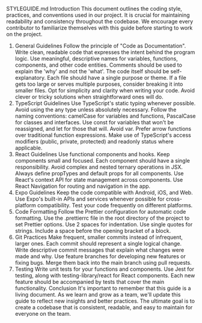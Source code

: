 STYLEGUIDE.md
Introduction
This document outlines the coding style, practices, and conventions used in our project. It is crucial for maintaining readability and consistency throughout the codebase. We encourage every contributor to familiarize themselves with this guide before starting to work on the project.

1. General Guidelines
Follow the principle of "Code as Documentation". Write clean, readable code that expresses the intent behind the program logic.
Use meaningful, descriptive names for variables, functions, components, and other code entities.
Comments should be used to explain the 'why' and not the 'what'. The code itself should be self-explanatory.
Each file should have a single purpose or theme. If a file gets too large or serves multiple purposes, consider breaking it into smaller files.
Opt for simplicity and clarity when writing your code. Avoid clever or tricky solutions when straightforward ones will do.
2. TypeScript Guidelines
Use TypeScript's static typing whenever possible. Avoid using the any type unless absolutely necessary.
Follow the naming conventions: camelCase for variables and functions, PascalCase for classes and interfaces.
Use const for variables that won't be reassigned, and let for those that will. Avoid var.
Prefer arrow functions over traditional function expressions.
Make use of TypeScript's access modifiers (public, private, protected) and readonly status where applicable.
3. React Guidelines
Use functional components and hooks.
Keep components small and focused. Each component should have a single responsibility.
Avoid complex and nested ternary operations in JSX.
Always define propTypes and default props for all components.
Use React's context API for state management across components.
Use React Navigation for routing and navigation in the app.
4. Expo Guidelines
Keep the code compatible with Android, iOS, and Web.
Use Expo's built-in APIs and services whenever possible for cross-platform compatibility.
Test your code frequently on different platforms.
5. Code Formatting
Follow the Prettier configuration for automatic code formatting. Use the .prettierrc file in the root directory of the project to set Prettier options.
Use 2 spaces for indentation.
Use single quotes for strings.
Include a space before the opening bracket of a block.
6. Git Practices
Make frequent, smaller commits instead of infrequent, larger ones. Each commit should represent a single logical change.
Write descriptive commit messages that explain what changes were made and why.
Use feature branches for developing new features or fixing bugs. Merge them back into the main branch using pull requests.
7. Testing
Write unit tests for your functions and components.
Use Jest for testing, along with testing-library/react for React components.
Each new feature should be accompanied by tests that cover the main functionality.
Conclusion
It's important to remember that this guide is a living document. As we learn and grow as a team, we'll update this guide to reflect new insights and better practices. The ultimate goal is to create a codebase that is consistent, readable, and easy to maintain for everyone on the team.